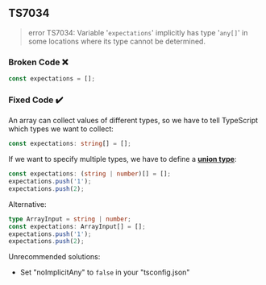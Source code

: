 ## TS7034

> error TS7034: Variable '`expectations`' implicitly has type '`any[]`' in some locations where its type cannot be determined.

### Broken Code ❌

```ts
const expectations = [];
```

### Fixed Code ✔️

An array can collect values of different types, so we have to tell TypeScript which types we want to collect:

```ts
const expectations: string[] = [];
```

If we want to specify multiple types, we have to define a [**union type**](/glossary/index.html#Union-Types):

```ts
const expectations: (string | number)[] = [];
expectations.push('1');
expectations.push(2);
```

Alternative:

```ts
type ArrayInput = string | number;
const expectations: ArrayInput[] = [];
expectations.push('1');
expectations.push(2);
```

Unrecommended solutions:

- Set "noImplicitAny" to `false` in your "tsconfig.json"
